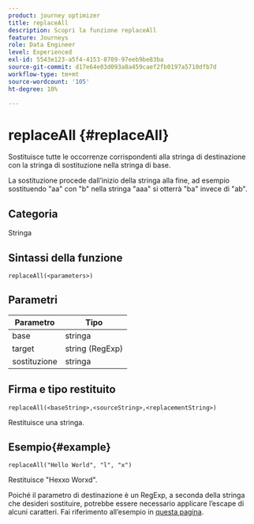 ```yaml
---
product: journey optimizer
title: replaceAll
description: Scopri la funzione replaceAll
feature: Journeys
role: Data Engineer
level: Experienced
exl-id: 5543e123-a5f4-4153-8709-97eeb9be83ba
source-git-commit: d17e64e03d093a8a459caef2fb0197a5710dfb7d
workflow-type: tm+mt
source-wordcount: '105'
ht-degree: 10%

---
```


# replaceAll {#replaceAll}

Sostituisce tutte le occorrenze corrispondenti alla stringa di destinazione con la stringa di sostituzione nella stringa di base.

La sostituzione procede dall’inizio della stringa alla fine, ad esempio sostituendo &quot;aa&quot; con &quot;b&quot; nella stringa &quot;aaa&quot; si otterrà &quot;ba&quot; invece di &quot;ab&quot;.

## Categoria

Stringa

## Sintassi della funzione

`replaceAll(<parameters>)`

## Parametri

| Parametro | Tipo |
|-----------|--------------|
| base | stringa |
| target | string (RegExp) |
| sostituzione | stringa |

## Firma e tipo restituito

`replaceAll(<baseString>,<sourceString>,<replacementString>)`

Restituisce una stringa.

## Esempio{#example}

`replaceAll("Hello World", "l", "x")`

Restituisce &quot;Hexxo Worxd&quot;.

Poiché il parametro di destinazione è un RegExp, a seconda della stringa che desideri sostituire, potrebbe essere necessario applicare l’escape di alcuni caratteri. Fai riferimento all’esempio in [questa pagina](../functions/functionreplace.md#example_2).
